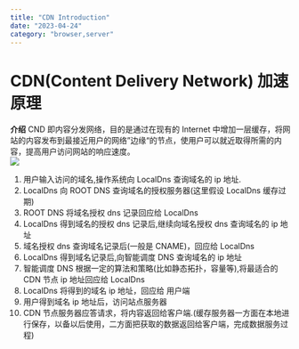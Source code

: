 ```yaml
---
title: "CDN Introduction"
date: "2023-04-24"
category: "browser,server"
---
```


# CDN(Content Delivery Network) 加速原理

**介绍**
CND 即内容分发网络，目的是通过在现有的 Internet 中增加一层缓存，将网站的内容发布到最接近用户的网络”边缘“的节点，使用户可以就近取得所需的内容，提高用户访问网站的响应速度。  
![](/images/cdn.jpg)

1. 用户输入访问的域名,操作系统向 LocalDns 查询域名的 ip 地址.
2. LocalDns 向 ROOT DNS 查询域名的授权服务器(这里假设 LocalDns 缓存过期)
3. ROOT DNS 将域名授权 dns 记录回应给 LocalDns
4. LocalDns 得到域名的授权 dns 记录后,继续向域名授权 dns 查询域名的 ip 地址
5. 域名授权 dns 查询域名记录后(一般是 CNAME)，回应给 LocalDns
6. LocalDns 得到域名记录后,向智能调度 DNS 查询域名的 ip 地址
7. 智能调度 DNS 根据一定的算法和策略(比如静态拓扑，容量等),将最适合的 CDN 节点 ip 地址回应给 LocalDns
8. LocalDns 将得到的域名 ip 地址，回应给 用户端
9. 用户得到域名 ip 地址后，访问站点服务器
10. CDN 节点服务器应答请求，将内容返回给客户端.(缓存服务器一方面在本地进行保存，以备以后使用，二方面把获取的数据返回给客户端，完成数据服务过程)
